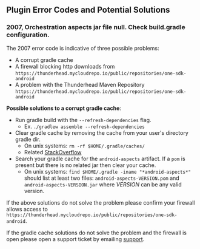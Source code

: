 ## Plugin Error Codes and Potential Solutions

### 2007, Orchestration aspects jar file null. Check build.gradle configuration.
The 2007 error code is indicative of three possible problems: 

* A corrupt gradle cache
* A firewall blocking http downloads from `https://thunderhead.mycloudrepo.io/public/repositories/one-sdk-android`
* A problem with the Thunderhead Maven Repository `https://thunderhead.mycloudrepo.io/public/repositories/one-sdk-android`

**Possible solutions to a corrupt gradle cache**:

* Run gradle build with the `--refresh-dependencies` flag. 
  * Ex. `./gradlew assemble --refresh-dependencies`
* Clear gradle cache by removing the cache from your user's directory gradle dir. 
  * On unix systems: `rm -rf $HOME/.gradle/caches/`
  * Related [StackOverflow](https://stackoverflow.com/questions/13565082/how-can-i-force-gradle-to-redownload-dependencies)
* Search your gradle cache for the `android-aspects` artifact. If a `pom` is present but there is no related jar then clear your cache.
  * On unix systems: `find $HOME/.gradle -iname "*android-aspects*"` should list at least two files: 
  `android-aspects-VERSION.pom` and `android-aspects-VERSION.jar` where _VERSION_ can be any valid version. 
  
If the above solutions do not solve the problem please confirm your firewall allows access to 
`https://thunderhead.mycloudrepo.io/public/repositories/one-sdk-android`.  

If the gradle cache solutions do not solve the problem and the firewall is open please open a support ticket
by emailing [support](mailto:onesupport@thunderhead.com).
